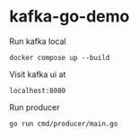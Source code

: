 # kafka-go-demo

Run kafka local
```
docker compose up --build
```

Visit kafka ui at
```
localhost:8080
```

Run producer
```
go run cmd/producer/main.go 
```